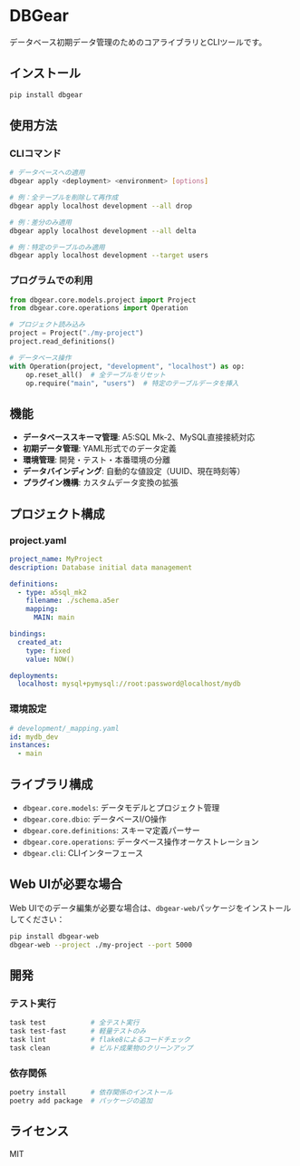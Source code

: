 # DBGear

データベース初期データ管理のためのコアライブラリとCLIツールです。

## インストール

```bash
pip install dbgear
```

## 使用方法

### CLIコマンド

```bash
# データベースへの適用
dbgear apply <deployment> <environment> [options]

# 例：全テーブルを削除して再作成
dbgear apply localhost development --all drop

# 例：差分のみ適用
dbgear apply localhost development --all delta

# 例：特定のテーブルのみ適用
dbgear apply localhost development --target users
```

### プログラムでの利用

```python
from dbgear.core.models.project import Project
from dbgear.core.operations import Operation

# プロジェクト読み込み
project = Project("./my-project")
project.read_definitions()

# データベース操作
with Operation(project, "development", "localhost") as op:
    op.reset_all()  # 全テーブルをリセット
    op.require("main", "users")  # 特定のテーブルデータを挿入
```

## 機能

- **データベーススキーマ管理**: A5:SQL Mk-2、MySQL直接接続対応
- **初期データ管理**: YAML形式でのデータ定義
- **環境管理**: 開発・テスト・本番環境の分離
- **データバインディング**: 自動的な値設定（UUID、現在時刻等）
- **プラグイン機構**: カスタムデータ変換の拡張

## プロジェクト構成

### project.yaml
```yaml
project_name: MyProject
description: Database initial data management

definitions:
  - type: a5sql_mk2
    filename: ./schema.a5er
    mapping:
      MAIN: main

bindings:
  created_at:
    type: fixed
    value: NOW()

deployments:
  localhost: mysql+pymysql://root:password@localhost/mydb
```

### 環境設定
```yaml
# development/_mapping.yaml
id: mydb_dev
instances:
  - main
```

## ライブラリ構成

- `dbgear.core.models`: データモデルとプロジェクト管理
- `dbgear.core.dbio`: データベースI/O操作
- `dbgear.core.definitions`: スキーマ定義パーサー
- `dbgear.core.operations`: データベース操作オーケストレーション
- `dbgear.cli`: CLIインターフェース

## Web UIが必要な場合

Web UIでのデータ編集が必要な場合は、`dbgear-web`パッケージをインストールしてください：

```bash
pip install dbgear-web
dbgear-web --project ./my-project --port 5000
```

## 開発

### テスト実行
```bash
task test           # 全テスト実行
task test-fast      # 軽量テストのみ
task lint           # flake8によるコードチェック
task clean          # ビルド成果物のクリーンアップ
```

### 依存関係
```bash
poetry install      # 依存関係のインストール
poetry add package  # パッケージの追加
```

## ライセンス

MIT